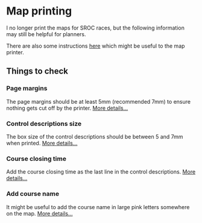 # Map printing

I no longer print the maps for SROC races, but the following information may still be helpful for planners.

There are also some instructions [here](./printer/README.md) which might be useful to the map printer.

## Things to check

### Page margins
The page margins should be at least 5mm (recommended 7mm) to ensure nothing gets cut off by the printer. [More details...](instructions/page-margins.md)

### Control descriptions size
The box size of the control descriptions should be between 5 and 7mm when printed. [More details...](instructions/descriptions-size.md)

### Course closing time
Add the course closing time as the last line in the control descriptions. [More details...](instructions/course-closing.md)

### Add course name
It might be useful to add the course name in large pink letters somewhere on the map. [More details...](instructions/course-name.md)
